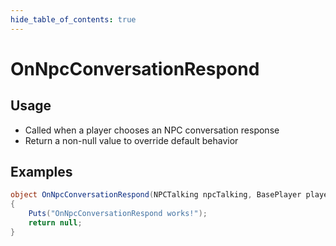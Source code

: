 ```yaml
---
hide_table_of_contents: true
---
```


# OnNpcConversationRespond

## Usage

* Called when a player chooses an NPC conversation response
* Return a non-null value to override default behavior

## Examples

```csharp title=""
object OnNpcConversationRespond(NPCTalking npcTalking, BasePlayer player, ConversationData conversationData, ConversationData.ResponseNode responseNode)
{
    Puts("OnNpcConversationRespond works!");
    return null;
}
```
